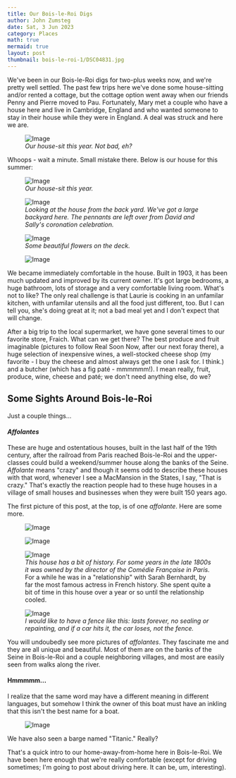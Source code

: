 ```yaml
---
title: Our Bois-le-Roi Digs
author: John Zumsteg
date: Sat, 3 Jun 2023
category: Places
math: true
mermaid: true
layout: post
thumbnail: bois-le-roi-1/DSC04831.jpg
---
```

We've been in our Bois-le-Roi digs for two-plus weeks now, and we're pretty well settled. The past few trips here we've done some house-sitting and/or rented a cottage, but the cottage option went away when our friends Penny and Pierre moved to Pau. Fortunately, Mary met a couple who have a house here and live in Cambridge, England and who wanted someone to stay in their house while they were in England. A deal was struck and here we are.

<figure class = "landscape" >
	<img src="{{ "bois-le-roi-1/DSC04791.jpg" | prepend: site.imageurl | prepend: site.baseurl | prepend: site.url }}" alt="Image" />
	<figcaption><em>Our house-sit this year. Not bad, eh?</em></figcaption>
</figure>
Whoops - wait a minute. Small mistake there. Below is our house for this summer:
<figure class = "landscape" >
	<img src="{{ "bois-le-roi-1/DSC04831.jpg" | prepend: site.imageurl | prepend: site.baseurl | prepend: site.url }}" alt="Image" />
	<figcaption><em>Our house-sit this year.</em></figcaption>
</figure>
<figure class = "landscape" >
	<img src="{{ "bois-le-roi-1/DSC04841.jpg" | prepend: site.imageurl | prepend: site.baseurl | prepend: site.url }}" alt="Image" />
	<figcaption><em>Looking at the house from the back yard. We've got a large backyard here. The pennants are left over from David and Sally's coronation celebration.</em></figcaption>
</figure>
<figure class = "landscape" >
	<img src="{{ "bois-le-roi-1/DSC04833.jpg" | prepend: site.imageurl | prepend: site.baseurl | prepend: site.url }}" alt="Image" />
	<figcaption><em>Some beautiful flowers on the deck.</em></figcaption>
</figure>
<figure class = "landscape" >
	<img src="{{ "bois-le-roi-1/DSC04839.jpg" | prepend: site.imageurl | prepend: site.baseurl | prepend: site.url }}" alt="Image" />
	<figcaption><em></em></figcaption>
</figure>
We became immediately comfortable in the house. Built in 1903, it has been much updated and improved by its current owner. It's got large bedrooms, a huge bathroom, lots of storage and a very comfortable living room. What's not to like? The only real challenge is that Laurie is cooking in an unfamilar kitchen, with unfamilar utensils and all the food just different, too. But I can tell you, she's doing great at it; not a bad meal yet and I don't expect that will change.

After a big trip to the local supermarket, we have gone several times to our favorite store, Fraich. What can we get there? The best produce and fruit imaginable (pictures to follow Real Soon Now, after our next foray there), a huge selection of inexpensive wines, a well-stocked cheese shop (my favorite - I buy the cheese and almost always get the one I ask for. I think.) and a butcher (which has a fig paté - mmmmmm!). I mean really, fruit, produce, wine, cheese and paté; we don't need anything else, do we?

<h2>Some Sights Around Bois-le-Roi</h2>
Just a couple things...
<h4><em>Affolantes</em></h4>
These are huge and ostentatious houses, built in the last half of the 19th century, after the railroad from Paris reached Bois-le-Roi and the upper-classes could build a weekend/summer house along the banks of the Seine. <em>Affolante</em> means "crazy" and though it seems odd to describe these houses with that word, whenever I see a MacMansion in the States, I say, "That is crazy." That's exactly the reaction people had to these huge houses in a village of small houses and businesses when they were built 150 years ago.

The first picture of this post, at the top, is of one <em>affolante</em>. Here are some more.

<figure class = "landscape" >
	<img src="{{ "bois-le-roi-1/DSC04781.jpg" | prepend: site.imageurl | prepend: site.baseurl | prepend: site.url }}" alt="Image" />
	<figcaption><em></em></figcaption>
</figure>
<figure class = "landscape" >
	<img src="{{ "bois-le-roi-1/DSC04787.jpg" | prepend: site.imageurl | prepend: site.baseurl | prepend: site.url }}" alt="Image" />
	<figcaption><em></em></figcaption>
</figure>
<figure class = "landscape" >
	<img src="{{ "bois-le-roi-1/DSC04892.jpg" | prepend: site.imageurl | prepend: site.baseurl | prepend: site.url }}" alt="Image" />
	<figcaption><em>This house has a bit of history. For some years in the late 1800s it was owned by the director of the <em>Comédie Française</em> in Paris.</em> For a while he was in a "relationship" with Sarah Bernhardt, by far the most famous actress in French history. She spent quite a bit of time in this house over a year or so until the relationship cooled.</figcaption>
</figure>

<figure class = "landscape" >
	<img src="{{ "bois-le-roi-1/DSC04792.jpg" | prepend: site.imageurl | prepend: site.baseurl | prepend: site.url }}" alt="Image" />
	<figcaption><em>I would like to have a fence like this: lasts forever, no sealing or repainting, and if a car hits it, the car loses, not the fence.</em></figcaption>
</figure>

You will undoubedly see more pictures of <em>affolantes</em>. They fascinate me and they are all unique and beautiful. Most of them are on the banks of the Seine in Bois-le-Roi and a couple neighboring villages, and most are easily seen from walks along the river.

<h4>Hmmmmm...</h4>
I realize that the same word may have a different meaning in different languages, but somehow I think the owner of this boat must have an inkling that this isn't the best name for a boat.

<figure class = "landscape" >
	<img src="{{ "bois-le-roi-1/DSC04780.jpg" | prepend: site.imageurl | prepend: site.baseurl | prepend: site.url }}" alt="Image" />
	<figcaption><em></em></figcaption>
</figure>

We have also seen a barge named "Titanic." Really?

That's a quick intro to our home-away-from-home here in Bois-le-Roi. We have been here enough that we're really comfortable (except for driving sometimes; I'm going to post about driving here. It can be, um, interesting).